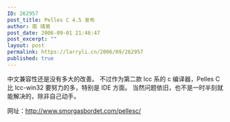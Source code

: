 ```yaml
---
ID: 262957
post_title: Pelles C 4.5 发布
author: 南 靖男
post_date: 2006-09-01 21:46:47
post_excerpt: ""
layout: post
permalink: https://larryli.cn/2006/09/262957
published: true
---
```

中文兼容性还是没有多大的改善。
不过作为第二款 lcc 系的 c 编译器，Pelles C 比 lcc-win32 要努力的多，特别是 IDE 方面。
当然问题依旧，也不是一时半刻就能解决的，除非自己动手。

网址：<a href="http://www.smorgasbordet.com/pellesc/">http://www.smorgasbordet.com/pellesc/</a>